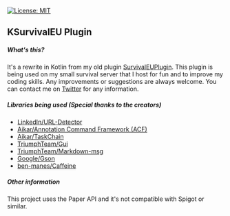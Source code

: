 [![License: MIT](https://img.shields.io/badge/License-MIT-yellow.svg)](https://opensource.org/licenses/MIT)
## KSurvivalEU Plugin

##### What's this?
It's a rewrite in Kotlin from my old plugin [SurvivalEUPlugin](https://github.com/aggellos2001/SurvivalEUPlugin). 
This plugin is being used on my small survival server that I host for fun and to improve my coding skills.
Any improvements or suggestions are always welcome.
You can contact me on [Twitter](https://twitter.com/aggellos2001) for any information.

##### Libraries being used (Special thanks to the creators)

* [LinkedIn/URL-Detector](https://github.com/linkedin/URL-Detector)
* [Aikar/Annotation Command Framework (ACF)](https://github.com/aikar/commands)
* [Aikar/TaskChain](https://github.com/aikar/TaskChain)
* [TriumphTeam/Gui](https://github.com/TriumphTeam/gui)
* [TriumphTeam/Markdown-msg](https://github.com/TriumphTeam/markdown-msg)
* [Google/Gson](https://github.com/google/gson)
* [ben-manes/Caffeine](https://github.com/ben-manes/caffeine)


##### Other information

This project uses the Paper API and it's not compatible with Spigot or similar.